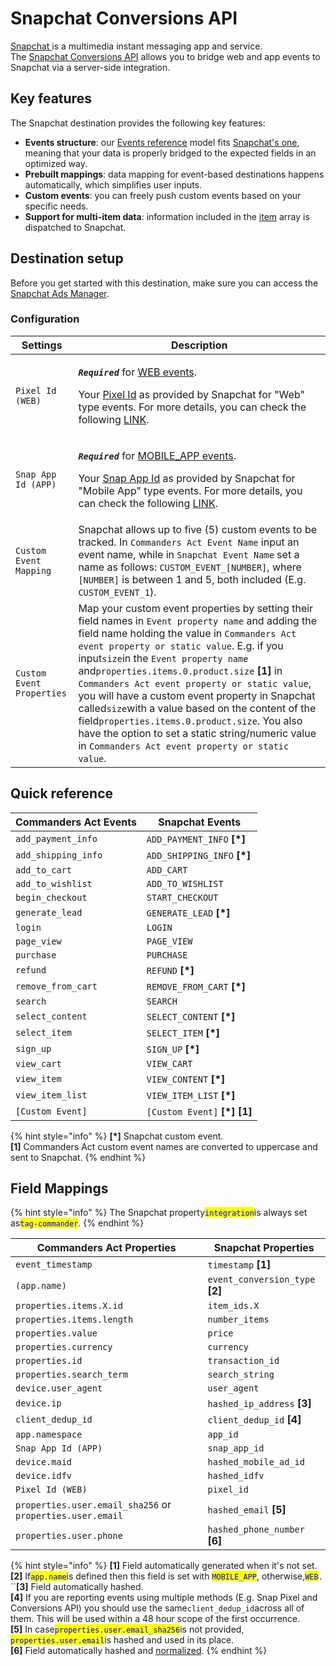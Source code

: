 # Snapchat Conversions API

[Snapchat ](https://www.snapchat.com/)is a multimedia instant messaging app and service. \
The [Snapchat Conversions API](https://marketingapi.snapchat.com/docs/conversion.html#introduction) allows you to bridge web and app events to Snapchat via a server-side integration.

## Key features

The Snapchat destination provides the following key features:

* **Events structure**: our [Events reference](https://community.commandersact.com/platform-x/developers/tracking/events-reference) model fits [Snapchat's one](https://marketingapi.snapchat.com/docs/conversion.html#parameters-for-event-type-platform), meaning that your data is properly bridged to the expected fields in an optimized way.
* **Prebuilt mappings**: data mapping for event-based destinations happens automatically, which simplifies user inputs.
* **Custom events**: you can freely push custom events based on your specific needs.
* **Support for multi-item data**: information included in the [item](https://community.commandersact.com/platform-x/developers/tracking/events-reference#item) array is dispatched to Snapchat.

## Destination setup

Before you get started with this destination, make sure you can access the [Snapchat Ads Manager](https://ads.snapchat.com).

### Configuration

| Settings                  | Description                                                                                                                                                                                                                                                                                                                                                                                                                                                                                                                                                                                                   |
| ------------------------- | ------------------------------------------------------------------------------------------------------------------------------------------------------------------------------------------------------------------------------------------------------------------------------------------------------------------------------------------------------------------------------------------------------------------------------------------------------------------------------------------------------------------------------------------------------------------------------------------------------------- |
| `Pixel Id (WEB)`          | <p><em><strong><code>Required</code> </strong></em> for <a href="https://marketingapi.snapchat.com/docs/conversion.html#web-parameters">WEB events</a>.</p><p>Your <a href="https://businesshelp.snapchat.com/s/article/pixel-website-install?language=en_US">Pixel Id</a> as provided by Snapchat for "Web" type events. For more details, you can check the following <a href="https://businesshelp.snapchat.com/s/article/pixel-website-install?language=en_US">LINK</a>.</p>                                                                                                                              |
| `Snap App Id (APP)`       | <p><em><strong><code>Required</code></strong></em> for <a href="https://marketingapi.snapchat.com/docs/conversion.html#mobile_app-parameters">MOBILE_APP events</a>.</p><p>Your <a href="https://businesshelp.snapchat.com/s/article/snap-app-id?language=en_US">Snap App Id</a> as provided by Snapchat for "Mobile App" type events. For more details, you can check the following <a href="https://businesshelp.snapchat.com/s/article/snap-app-id?language=en_US">LINK</a>.</p>                                                                                                                           |
| `Custom Event Mapping`    | Snapchat allows up to five (5) custom events to be tracked. In `Commanders Act Event Name` input an event name, while in `Snapchat Event Name` set a name as follows: `CUSTOM_EVENT_[NUMBER]`, where `[NUMBER]` is between 1 and 5, both included (E.g. `CUSTOM_EVENT_1`).                                                                                                                                                                                                                                                                                                                                    |
| `Custom Event Properties` | Map your custom event properties by setting their field names in `Event property name` and adding the field name holding the value in `Commanders Act event property or static value`. E.g. if you input`size`in the `Event property name` and`properties.items.0.product.size` **\[1]** in `Commanders Act event property or static value`, you will have a custom event property in Snapchat called`size`with a value based on the content of the field`properties.items.0.product.size`. You also have the option to set a static string/numeric value in `Commanders Act event property or static value`. |

## Quick reference

| Commanders Act Events | Snapchat Events                 |
| --------------------- | ------------------------------- |
| `add_payment_info`    | `ADD_PAYMENT_INFO` **\[\*]**    |
| `add_shipping_info`   | `ADD_SHIPPING_INFO` **\[\*]**   |
| `add_to_cart`         | `ADD_CART`                      |
| `add_to_wishlist`     | `ADD_TO_WISHLIST`               |
| `begin_checkout`      | `START_CHECKOUT`                |
| `generate_lead`       | `GENERATE_LEAD` **\[\*]**       |
| `login`               | `LOGIN`                         |
| `page_view`           | `PAGE_VIEW`                     |
| `purchase`            | `PURCHASE`                      |
| `refund`              | `REFUND` **\[\*]**              |
| `remove_from_cart`    | `REMOVE_FROM_CART` **\[\*]**    |
| `search`              | `SEARCH`                        |
| `select_content`      | `SELECT_CONTENT` **\[\*]**      |
| `select_item`         | `SELECT_ITEM` **\[\*]**         |
| `sign_up`             | `SIGN_UP` **\[\*]**             |
| `view_cart`           | `VIEW_CART`                     |
| `view_item`           | `VIEW_CONTENT` **\[\*]**        |
| `view_item_list`      | `VIEW_ITEM_LIST` **\[\*]**      |
| `[Custom Event]`      | `[Custom Event]` **\[\*] \[1]** |



{% hint style="info" %}
**\[\*]** Snapchat custom event.\
**\[1]** Commanders Act custom event names are converted to uppercase and sent to Snapchat.
{% endhint %}

## Field Mappings

{% hint style="info" %}
The Snapchat property<mark style="color:blue;">`integration`</mark>is always set as<mark style="color:blue;">`tag-commander`</mark>.
{% endhint %}

| Commanders Act Properties                                 | Snapchat Properties              |
| --------------------------------------------------------- | -------------------------------- |
| `event_timestamp`                                         | `timestamp` **\[1]**             |
| `(app.name)`                                              | `event_conversion_type` **\[2]** |
| `properties.items.X.id`                                   | `item_ids.X`                     |
| `properties.items.length`                                 | `number_items`                   |
| `properties.value`                                        | `price`                          |
| `properties.currency`                                     | `currency`                       |
| `properties.id`                                           | `transaction_id`                 |
| `properties.search_term`                                  | `search_string`                  |
| `device.user_agent`                                       | `user_agent`                     |
| `device.ip`                                               | `hashed_ip_address` **\[3]**     |
| `client_dedup_id`                                         | `client_dedup_id` **\[4]**       |
| `app.namespace`                                           | `app_id`                         |
| `Snap App Id (APP)`                                       | `snap_app_id`                    |
| `device.maid`                                             | `hashed_mobile_ad_id`            |
| `device.idfv`                                             | `hashed_idfv`                    |
| `Pixel Id (WEB)`                                          | `pixel_id`                       |
| `properties.user.email_sha256` or `properties.user.email` | `hashed_email` **\[5]**          |
| `properties.user.phone`                                   | `hashed_phone_number` **\[6]**   |

{% hint style="info" %}
**\[1]** Field automatically generated when it's not set.\
**\[2]** If<mark style="color:blue;">`app.name`</mark>is defined then this field is set with <mark style="color:blue;">`MOBILE_APP`</mark>, otherwise,<mark style="color:blue;">`WEB`</mark>`.`\
``**\[3]** Field automatically hashed.\
**\[4]** If you are reporting events using multiple methods (E.g. Snap Pixel and Conversions API) you should use the same`client_dedup_id`across all of them. This will be used within a 48 hour scope of the first occurrence.\
**\[5]** In case<mark style="color:blue;">`properties.user.email_sha256`</mark>is not provided, <mark style="color:blue;">`properties.user.email`</mark>is hashed and used in its place.\
**\[6]** Field automatically hashed and [normalized](https://marketingapi.snapchat.com/docs/conversion.html#data-hygiene).
{% endhint %}
